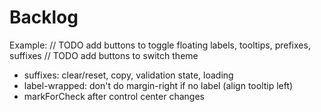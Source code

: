 # Backlog

Example:
// TODO add buttons to toggle floating labels, tooltips, prefixes, suffixes
// TODO add buttons to switch theme

- suffixes: clear/reset, copy, validation state, loading
- label-wrapped: don't do margin-right if no label (align tooltip left)
- markForCheck after control center changes
